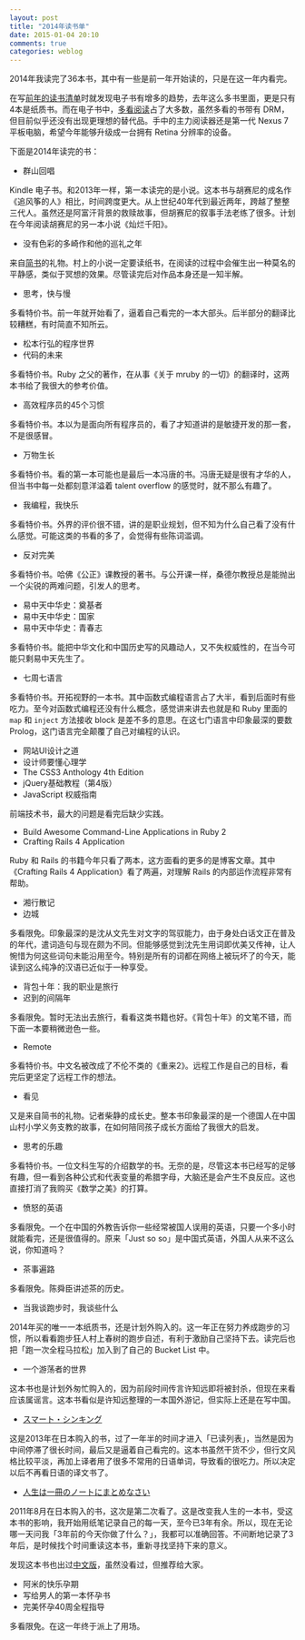 ```yaml
---
layout: post
title: "2014年读书单"
date: 2015-01-04 20:10
comments: true
categories: weblog
---
```

2014年我读完了36本书，其中有一些是前一年开始读的，只是在这一年内看完。

在写[前年的读书清单](http://zhaowen.me/blog/2014/01/01/book-2013/)时就发现电子书有增多的趋势，去年这么多书里面，更是只有4本是纸质书。而在电子书中，[多看阅读](http://www.duokan.com/)占了大多数，虽然多看的书带有 DRM，但目前似乎还没有出现更理想的替代品。手中的主力阅读器还是第一代 Nexus 7 平板电脑，希望今年能够升级成一台拥有 Retina 分辨率的设备。

下面是2014年读完的书：

* 群山回唱

Kindle 电子书。和2013年一样，第一本读完的是小说。这本书与胡赛尼的成名作《追风筝的人》相比，时间跨度更大。从上世纪40年代到最近两年，跨越了整整三代人。虽然还是阿富汗背景的救赎故事，但胡赛尼的叙事手法老练了很多。计划在今年阅读胡赛尼的另一本小说《灿烂千阳》。

* 没有色彩的多崎作和他的巡礼之年

来自[简书](http://www.jianshu.com/)的礼物。村上的小说一定要读纸书，在阅读的过程中会催生出一种莫名的平静感，类似于冥想的效果。尽管读完后对作品本身还是一知半解。

* 思考，快与慢

多看特价书。前一年就开始看了，逼着自己看完的一本大部头。后半部分的翻译比较糟糕，有时简直不知所云。

* 松本行弘的程序世界
* 代码的未来

多看特价书。Ruby 之父的著作，在从事《关于 mruby 的一切》的翻译时，这两本书给了我很大的参考价值。

* 高效程序员的45个习惯

多看特价书。本以为是面向所有程序员的，看了才知道讲的是敏捷开发的那一套，不是很感冒。

* 万物生长

多看特价书。看的第一本可能也是最后一本冯唐的书。冯唐无疑是很有才华的人，但当书中每一处都刻意洋溢着 talent overflow 的感觉时，就不那么有趣了。

* 我编程，我快乐

多看特价书。外界的评价很不错，讲的是职业规划，但不知为什么自己看了没有什么感觉。可能这类的书看的多了，会觉得有些陈词滥调。

* 反对完美

多看特价书。哈佛《公正》课教授的著书。与公开课一样，桑德尔教授总是能抛出一个尖锐的两难问题，引发人的思考。

* 易中天中华史：奠基者
* 易中天中华史：国家
* 易中天中华史：青春志

多看特价书。能把中华文化和中国历史写的风趣动人，又不失权威性的，在当今可能只剩易中天先生了。

* 七周七语言

多看特价书。开拓视野的一本书。其中函数式编程语言占了大半，看到后面时有些吃力。至今对函数式编程还没有什么概念，感觉讲来讲去也就是和 Ruby 里面的 `map` 和 `inject` 方法接收 block 是差不多的意思。在这七门语言中印象最深的要数 Prolog，这门语言完全颠覆了自己对编程的认识。

* 网站UI设计之道
* 设计师要懂心理学
* The CSS3 Anthology 4th Edition
* jQuery基础教程（第4版）
* JavaScript 权威指南

前端技术书，最大的问题是看完后缺少实践。

* Build Awesome Command-Line Applications in Ruby 2
* Crafting Rails 4 Application

Ruby 和 Rails 的书籍今年只看了两本，这方面看的更多的是博客文章。其中《Crafting Rails 4 Application》看了两遍，对理解 Rails 的内部运作流程非常有帮助。

* 湘行散记
* 边城

多看限免。印象最深的是沈从文先生对文字的驾驭能力，由于身处白话文正在普及的年代，遣词造句与现在颇为不同。但能够感觉到沈先生用词即优美又传神，让人惋惜为何这些词句未能沿用至今。特别是所有的词都在网络上被玩坏了的今天，能读到这么纯净的汉语已近似于一种享受。

* 背包十年：我的职业是旅行
* 迟到的间隔年

多看限免。暂时无法出去旅行，看看这类书籍也好。《背包十年》的文笔不错，而下面一本要稍微逊色一些。

* Remote

多看特价书。中文名被改成了不伦不类的《重来2》。远程工作是自己的目标，看完后更坚定了远程工作的想法。

* 看见

又是来自简书的礼物。记者柴静的成长史。整本书印象最深的是一个德国人在中国山村小学义务支教的故事，在如何陪同孩子成长方面给了我很大的启发。

* 思考的乐趣

多看特价书。一位文科生写的介绍数学的书。无奈的是，尽管这本书已经写的足够有趣，但一看到各种公式和代表变量的希腊字母，大脑还是会产生不良反应。这也直接打消了我购买《数学之美》的打算。

* 愤怒的英语

多看限免。一个在中国的外教告诉你一些经常被国人误用的英语，只要一个多小时就能看完，还是很值得的。原来「Just so so」是中国式英语，外国人从来不这么说，你知道吗？

* 茶事遍路

多看限免。陈舜臣讲述茶的历史。

* 当我谈跑步时，我谈些什么

2014年买的唯一一本纸质书，还是计划外购入的。这一年正在努力养成跑步的习惯，所以看看跑步狂人村上春树的跑步自述，有利于激励自己坚持下去。读完后也把「跑一次全程马拉松」加入到了自己的 Bucket List 中。

* 一个游荡者的世界

这本书也是计划外匆忙购入的，因为前段时间传言许知远即将被封杀，但现在来看应该属谣言。这本书看似是许知远整理的一本国外游记，但实际上还是在写中国。

* [スマート・シンキング](http://book.douban.com/subject/25966348/)

这是2013年在日本购入的书，过了一年半的时间才进入「已读列表」，当然是因为中间停滞了很长时间，最后又是逼着自己看完的。这本书虽然干货不少，但行文风格比较平淡，再加上译者用了很多不常用的日语单词，导致看的很吃力。所以决定以后不再看日语的译文书了。

* [人生は一冊のノートにまとめなさい](http://book.douban.com/subject/5904073/)

2011年8月在日本购入的书，这次是第二次看了。这是改变我人生的一本书，受这本书的影响，我开始用纸笔记录自己的每一天，至今已3年有余。所以，现在无论哪一天问我「3年前的今天你做了什么？」，我都可以准确回答。不间断地记录了3年后，是时候找个时间重读这本书，重新寻找坚持下来的意义。

发现这本书也出过[中文版](http://book.douban.com/subject/25852019/)，虽然没看过，但推荐给大家。

* 阿米的快乐孕期
* 写给男人的第一本怀孕书
* 完美怀孕40周全程指导

多看限免。在这一年终于派上了用场。